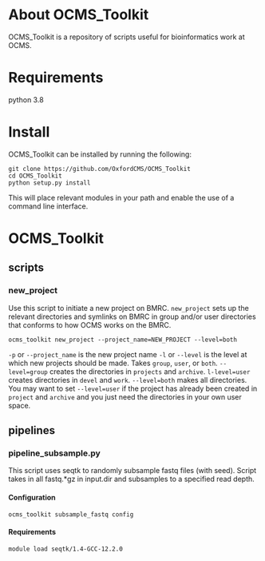 # About OCMS_Toolkit
OCMS_Toolkit is a repository of scripts useful for bioinformatics work at OCMS.

# Requirements
python 3.8

# Install
OCMS_Toolkit can be installed by running the following:
```
git clone https://github.com/OxfordCMS/OCMS_Toolkit
cd OCMS_Toolkit
python setup.py install
```
This will place relevant modules in your path and enable the use of a command line interface.

# OCMS_Toolkit
## scripts
### new_project
Use this script to initiate a new project on BMRC. `new_project` sets up the relevant directories and symlinks on BMRC in group and/or user directories that conforms to how OCMS works on the BMRC.

```
ocms_toolkit new_project --project_name=NEW_PROJECT --level=both
```

`-p` or `--project_name` is the new project name
`-l` or `--level` is the level at which new projects should be made. Takes `group`, `user`, or `both`. `--level=group` creates the directories in `projects` and `archive`. `l-level=user` creates directories in `devel` and `work`. `--level=both` makes all directories. You may want to set `--level=user` if the project has already been created in `project` and `archive` and you just need the directories in your own user space.

## pipelines
### pipeline_subsample.py
This script uses seqtk to randomly subsample fastq files (with seed). Script takes in all fastq.*gz in input.dir and subsamples to a specified read depth.

#### Configuration
`ocms_toolkit subsample_fastq config`

#### Requirements
`module load seqtk/1.4-GCC-12.2.0`